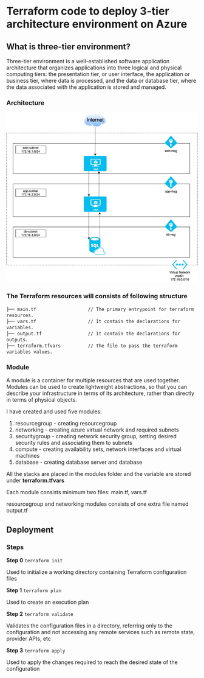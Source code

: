 # Terraform code to deploy 3-tier architecture environment on Azure

## What is three-tier environment?
Three-tier environment is a well-established software application architecture that organizes applications into three logical and physical computing tiers: the presentation tier, or user interface, the application or business tier, where data is processed, and the data or database tier, where the data associated with the application is stored and managed.

### Architecture
![architecture](https://github.com/milind15/Hands-On/blob/bfb0999c4eeb20de328717045d8b5012eacb2bc7/architecture.jpg)


### The Terraform resources will consists of following structure

```
├── main.tf                   // The primary entrypoint for terraform resources.
├── vars.tf                   // It contain the declarations for variables.
├── output.tf                 // It contain the declarations for outputs.
├── terraform.tfvars          // The file to pass the terraform variables values.
```

### Module

A module is a container for multiple resources that are used together. Modules can be used to create lightweight abstractions, so that you can describe your infrastructure in terms of its architecture, rather than directly in terms of physical objects.

I have created and used five modules:
1. resourcegroup - creating resourcegroup
2. networking - creating azure virtual network and required subnets
3. securitygroup - creating network security group, setting desired security rules and associating them to subnets
4. compute - creating availability sets, network interfaces and virtual machines
5. database - creating database server and database

All the stacks are placed in the modules folder and the variable are stored under **terraform.tfvars**

Each module consists minimum two files: main.tf, vars.tf

resourcegroup and networking modules consists of one extra file named output.tf

## Deployment

### Steps

**Step 0** `terraform init`

Used to initialize a working directory containing Terraform configuration files

**Step 1** `terraform plan`

Used to create an execution plan

**Step 2** `terraform validate`

Validates the configuration files in a directory, referring only to the configuration and not accessing any remote services such as remote state, provider APIs, etc

**Step 3** `terraform apply`

Used to apply the changes required to reach the desired state of the configuration
